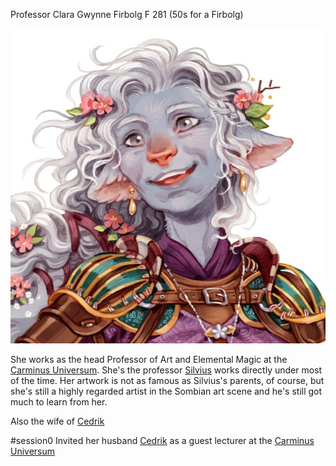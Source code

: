Professor Clara Gwynne
Firbolg F 281 (50s for a Firbolg)

![/Images/Clara%20Gwynne.jpg](/Images/Clara%20Gwynne.jpg)

She works as the head Professor of Art and Elemental Magic at the [Carminus Universum](/Carminus/Carminus%20Universum.md). She's the professor [Silvius](/Party/Silvius.md) works directly under most of the time. Her artwork is not as famous as Silvius's parents, of course, but she's still a highly regarded artist in the Sombian art scene and he's still got much to learn from her.

Also the wife of [Cedrik](/Party/Cedrik.md)


#session0 
Invited her husband [Cedrik](/Party/Cedrik.md) as a guest lecturer at the [Carminus Universum](/Carminus/Carminus%20Universum.md)